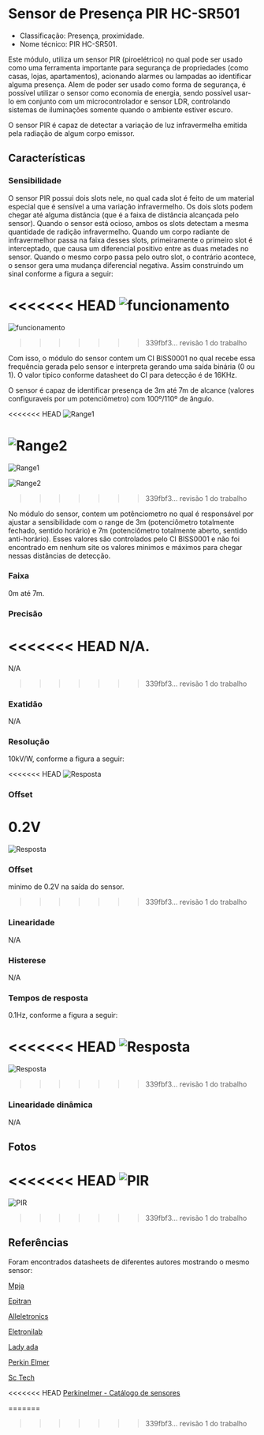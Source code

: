 # Sensor de Presença PIR HC-SR501

- Classificação: Presença, proximidade.
- Nome técnico: PIR HC-SR501.

Este módulo, utiliza um sensor PIR (piroelétrico) no qual pode ser usado como uma ferramenta importante para segurança de propriedades (como casas, lojas, apartamentos), acionando alarmes ou lampadas ao identificar alguma presença. Alem de poder ser usado como forma de segurança, é possível utilizar o sensor como economia de energia, sendo possível usar-lo em conjunto com um microcontrolador e sensor LDR, controlando sistemas de iluminações somente quando o ambiente estiver escuro.

O sensor PIR é capaz de detectar a variação de luz infravermelha emitida pela radiação de algum corpo emissor.

## Características

### Sensibilidade

O sensor PIR possui dois slots nele, no qual cada slot é feito de um material especial que é sensível a uma variação infravermelho. Os dois slots podem chegar até alguma distância (que é a faixa de distância alcançada pelo sensor). Quando o sensor está ocioso, ambos os slots detectam a mesma quantidade de radição infravermelho. Quando um corpo radiante de infravermelhor passa na faixa desses slots, primeiramente o primeiro slot é interceptado, que causa um diferencial positivo entre as duas metades no sensor. Quando o mesmo corpo passa pelo outro slot, o contrário acontece, o sensor gera uma mudança diferencial negativa. Assim construindo um sinal conforme a figura a seguir:

<<<<<<< HEAD
![funcionamento](imgs/funcionamento.JPG)
=======
![funcionamento](imgs/range.jpeg)
>>>>>>> 339fbf3... revisão 1 do trabalho

Com isso, o módulo do sensor contem um CI BISS0001 no qual recebe essa frequência gerada pelo sensor e interpreta gerando uma saída binária (0 ou 1). O valor tipico conforme datasheet do CI para detecção é de 16KHz. 

O sensor é capaz de identificar presença de 3m até 7m de alcance (valores configuraveis por um potenciômetro) com 100º/110º de ângulo.

<<<<<<< HEAD
![Range1](imgs/range.JPG)

![Range2](imgs/range2.JPG)
=======
![Range1](imgs/range.jpeg)

![Range2](imgs/range2.jpeg)
>>>>>>> 339fbf3... revisão 1 do trabalho

No módulo do sensor, contem um potênciometro no qual é responsável por ajustar a sensibilidade com o range de 3m (potenciômetro totalmente fechado, sentido horário) e 7m (potenciômetro totalmente aberto, sentido anti-horário). Esses valores são controlados pelo CI BISS0001 e não foi encontrado em nenhum site os valores minimos e máximos para chegar nessas distâncias de detecção.

### Faixa

0m até 7m.

### Precisão

<<<<<<< HEAD
N/A.
=======
N/A
>>>>>>> 339fbf3... revisão 1 do trabalho

### Exatidão

N/A

### Resolução

10kV/W, conforme a figura a seguir:

<<<<<<< HEAD
![Resposta](imgs/response.JPG)

### Offset

0.2V
=======
![Resposta](imgs/response.jpeg)

### Offset

minimo de 0.2V na saída do sensor. 
>>>>>>> 339fbf3... revisão 1 do trabalho

### Linearidade

N/A

### Histerese

N/A

### Tempos de resposta

0.1Hz, conforme a figura a seguir:

<<<<<<< HEAD
![Resposta](imgs/response.JPG)
=======
![Resposta](imgs/response.jpeg)
>>>>>>> 339fbf3... revisão 1 do trabalho

### Linearidade dinâmica

N/A

## Fotos

<<<<<<< HEAD
![PIR](imgs/pir.jpg)
=======
![PIR](imgs/pir.jpeg)
>>>>>>> 339fbf3... revisão 1 do trabalho

## Referências

Foram encontrados datasheets de diferentes autores mostrando o mesmo sensor:

[Mpja](https://www.mpja.com/download/31227sc.pdf)

[Epitran](https://www.epitran.it/ebayDrive/datasheet/44.pdf)

[Alleletronics](https://www.allelectronics.com/mas_assets/media/allelectronics2018/spec/PIR-7.pdf)

[Eletronilab](https://electronilab.co/wp-content/uploads/2013/12/HC-SR501.pdf)

[Lady ada](https://cdn-learn.adafruit.com/downloads/pdf/pir-passive-infrared-proximity-motion-sensor.pdf)

[Perkin Elmer](http://pdf.datasheetcatalog.com/datasheet/perkinelmer/LHI778.pdf)

[Sc Tech](https://win.adrirobot.it/datasheet/speciali/pdf/BISS0001.pdf)

<<<<<<< HEAD
[Perkinelmer - Catálogo de sensores](https://www.perkinelmer.com/PDFs/Downloads/CAT_SensorsAndEmittersInfraredSensing.pdf)

=======
>>>>>>> 339fbf3... revisão 1 do trabalho
